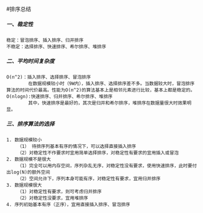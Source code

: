 #排序总结
##### 一、稳定性
	稳定：冒泡排序、插入排序、归并排序
	不稳定：选择排序、快速排序、希尔排序、堆排序

##### 二、平均时间复杂度
	O(n^2)：插入排序、选择排序、冒泡排序
			在数据规模较小时（9W内），插入排序、选择排序差不多。当数据较大时，冒泡排序算法的时间代价最高。性能为O(n^2)的算法基本上是相邻元素进行比较，基本上都是稳定的。
	O(nlogn):快速排序、归并排序、希尔排序、堆排序
			其中，快速排序是最好的，其次是归并和希尔排序，堆排序在数据量很大时效果明显。

##### 三、排序算法的选择
	1. 数据规模较小
		（1） 待排序列基本有序的情况下，可以选择直接插入排序
		（2）对稳定性不作要求时宜用简单选择排序，对稳定性有要求的宜用插入或冒泡
	2. 数据规模不是很大
		（1）完全可以用内存空间，序列杂乱无序，对稳定性没有要求，使用快速排序，此时要付出log(N)的额外空间
		（2）空间允许下，序列本身可能有序，对稳定性有要求，宜用归并排序
	3. 数据规模很大
		（1）对稳定性有要求，则可考虑归并排序
		（2）对稳定性没要求，宜用堆排序
	4. 序列初始基本有序（正序），宜用直接插入排序、冒泡排序